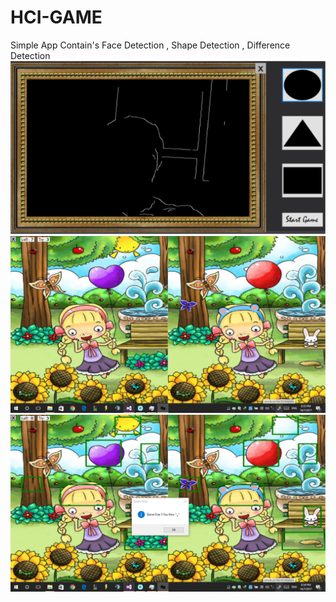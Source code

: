 # HCI-GAME
Simple App Contain's Face Detection , Shape Detection , Difference Detection
![Preview](Preview/Sketch1.png)
![Preview](Preview/Sketch2.png)
![Preview](Preview/Sketch3.png)
